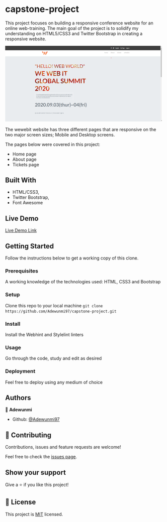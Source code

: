# capstone-project

This project focuses on building a responsive conference website for an online web-training.
The main goal of the project is to solidify my understanding on HTML5/CSS3 and Twitter Bootstrap in creating a responsive website.

![screenshot](img/screenshot.png)

The wewebit website has three different pages that are responsive on the two major screen sizes; Mobile and Desktop screens.

The pages below were covered in this project:
- Home page
- About page
- Tickets page

## Built With

- HTML/CSS3,
- Twitter Bootstrap,
- Font Awesome

## Live Demo

[Live Demo Link](https://rawcdn.githack.com/Adewunmi97/capstone-project/tree/feature)


## Getting Started

Follow the instructions below to get a working copy of this clone.

### Prerequisites
A working knowledge of the technologies used: HTML, CSS3 and Bootstrap

### Setup
Clone this repo to your local machine
`git clone https://github.com/Adewunmi97/capstone-project.git`

### Install
Install the Webhint and Stylelint linters

### Usage
Go through the code, study and edit as desired

### Deployment
Feel free to deploy using any medium of choice



## Authors

👤 **Adewunmi**

- Github: [@Adewunmi97](https://github.com/Adewunmi97)


## 🤝 Contributing

Contributions, issues and feature requests are welcome!

Feel free to check the [issues page](issues/).

## Show your support

Give a ⭐️ if you like this project!

## 📝 License

This project is [MIT](lic.url) licensed.
